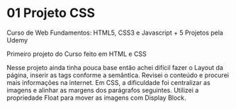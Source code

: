 # 01 Projeto CSS
Curso de Web Fundamentos: HTML5, CSS3 e Javascript + 5 Projetos pela Udemy

Primeiro projeto do Curso feito em HTML e CSS

Nesse projeto ainda tinha pouca base então achei difícil fazer o Layout da página, inserir as tags 
conforme a semântica. Revisei o conteúdo e procurei mais informações na internet. Em CSS, a dificuldade 
foi centralizar as imagens e alinhar as margens dos parágrafos seguintes. Utilizei a propriedade 
Float para mover as imagens com Display Block.


